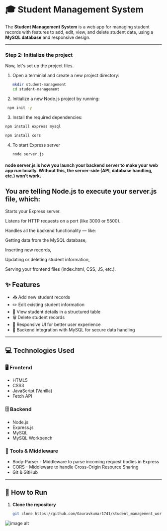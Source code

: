 # 🎓 Student Management System

The **Student Management System** is a web app for managing student records with features to add, edit, view, and delete student data, using a **MySQL database** and responsive design.

---
### Step 2: Initialize the project

Now, let's set up the project files.

1. Open a terminial and create a new project directory:

   ```bash
   mkdir student-management
   cd student-management
   ```
2. Initialize a new Node.js project by running:
 ```bash
  npm init -y
```
3. Install the required dependencies:
 ```bash
npm install express mysql

npm install cors
```
4. To start Express server
   ```bash
   node server.js
   ```
#### node server.js is how you launch your backend server to make your web app run locally. Without this, the server-side (API, database handling, etc.) won’t work.

## You are telling Node.js to execute your server.js file, which:

Starts your Express server.

Listens for HTTP requests on a port (like 3000 or 5500).

Handles all the backend functionality — like:

Getting data from the MySQL database,

Inserting new records,

Updating or deleting student information,

Serving your frontend files (index.html, CSS, JS, etc.).  
## ✨ Features

- 📥 Add new student records
- ✏️ Edit existing student information
- 👀 View student details in a structured table
- 🗑️ Delete student records
- 🔄 Responsive UI for better user experience
- 🔐 Backend integration with MySQL for secure data handling

---

## 💻 Technologies Used

### 🖥️ Frontend
- HTML5  
- CSS3  
- JavaScript (Vanilla)  
- Fetch API  

### 🗄️ Backend
- Node.js  
- Express.js  
- MySQL  
- MySQL Workbench  

### 🧰 Tools & Middleware
- Body-Parser - Middleware to parse incoming request bodies in Express 
- CORS  - Middleware to handle Cross-Origin Resource Sharing
- Git & GitHub   

---

## 🏁 How to Run

1. **Clone the repository**
   ```bash
   git clone https://github.com/Gauravkumar1741/student_management_workbench.git

![image alt](https://github.com/Gauravkumar1741/student_management_workbench/blob/b92f537acffe509cd23e01b36ec1c5ed8193a7eb/first_page.png)
   
